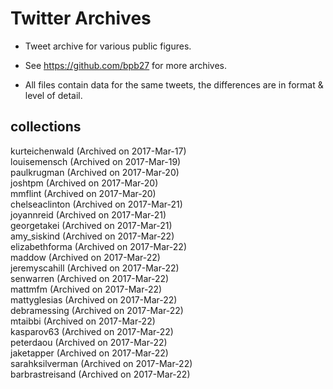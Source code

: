 # Twitter Archives

+ Tweet archive for various public figures.

+ See https://github.com/bpb27 for more archives.

+ All files contain data for the same tweets, the differences are in format & level of detail. 

## collections

kurteichenwald (Archived on 2017-Mar-17)  
louisemensch (Archived on 2017-Mar-19)  
paulkrugman (Archived on 2017-Mar-20)  
joshtpm (Archived on 2017-Mar-20)  
mmflint (Archived on 2017-Mar-20)  
chelseaclinton (Archived on 2017-Mar-21)  
joyannreid (Archived on 2017-Mar-21)  
georgetakei (Archived on 2017-Mar-21)  
amy_siskind (Archived on 2017-Mar-22)  
elizabethforma (Archived on 2017-Mar-22)  
maddow (Archived on 2017-Mar-22)  
jeremyscahill (Archived on 2017-Mar-22)  
senwarren (Archived on 2017-Mar-22)  
mattmfm (Archived on 2017-Mar-22)  
mattyglesias (Archived on 2017-Mar-22)  
debramessing (Archived on 2017-Mar-22)  
mtaibbi (Archived on 2017-Mar-22)  
kasparov63 (Archived on 2017-Mar-22)  
peterdaou (Archived on 2017-Mar-22)   
jaketapper (Archived on 2017-Mar-22)  
sarahksilverman (Archived on 2017-Mar-22)  
barbrastreisand (Archived on 2017-Mar-22)  
